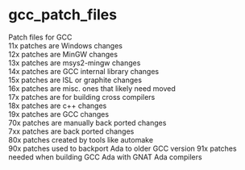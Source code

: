 # gcc_patch_files
Patch files for GCC<br>
11x patches are Windows changes<br>
12x patches are MinGW changes<br>
13x patches are msys2-mingw changes<br>
14x patches are GCC internal library changes<br>
15x patches are ISL or graphite changes<br>
16x patches are misc. ones that likely need moved<br>
17x patches are for building cross compilers<br>
18x patches are c++ changes<br>
19x patches are GCC changes<br>
70x patches are manually back ported changes<br>
7xx patches are back ported changes<br>
80x patches created by tools like automake<br>
90x patches used to backport Ada to older GCC version
91x patches needed when building GCC Ada with GNAT Ada compilers
